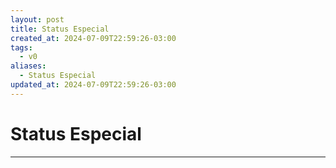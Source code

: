 ```yaml
---
layout: post
title: Status Especial
created_at: 2024-07-09T22:59:26-03:00
tags:
  - v0
aliases:
  - Status Especial
updated_at: 2024-07-09T22:59:26-03:00
---
```

# Status Especial
---

